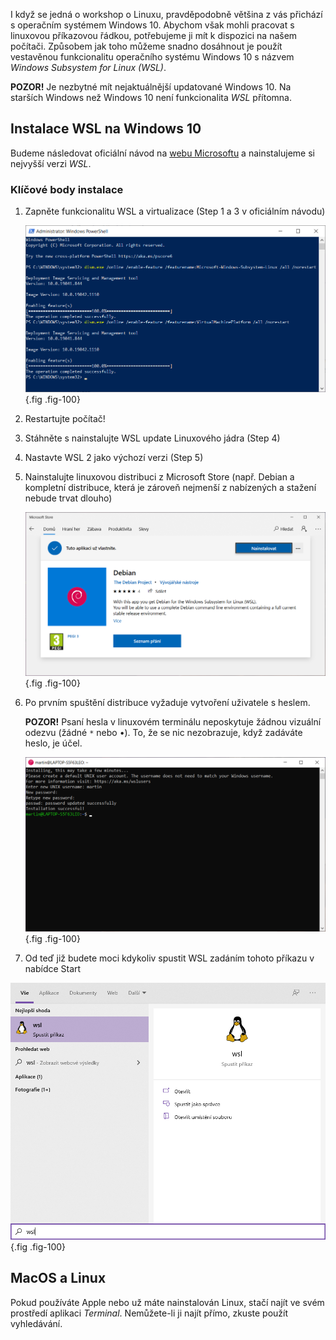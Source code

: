 I když se jedná o workshop o Linuxu, pravděpodobně většina z vás přichází s operačním systémem Windows 10. Abychom však mohli pracovat s linuxovou příkazovou řádkou, potřebujeme ji mít k dispozici na našem počítači. Způsobem jak toho můžeme snadno dosáhnout je použít vestavěnou funkcionalitu operačního systému Windows 10 s názvem _Windows Subsystem for Linux (WSL)_.

**POZOR!** Je nezbytné mít nejaktuálnější updatované Windows 10. Na starších Windows než Windows 10 není funkcionalita _WSL_ přítomna.

## Instalace WSL na Windows 10
Budeme následovat oficiální návod na [webu Microsoftu](https://docs.microsoft.com/en-us/windows/wsl/install-win10) a nainstalujeme si nejvyšší verzi _WSL_.

### Klíčové body instalace
1. Zapněte funkcionalitu WSL a virtualizace (Step 1 a 3 v oficiálním návodu)

    ![Zapnutí funkcionality WSL](assets/01_terminal_screenshot.png){.fig .fig-100}

1. Restartujte počítač!
1. Stáhněte s nainstalujte WSL update Linuxového jádra (Step 4)
1. Nastavte WSL 2 jako výchozí verzi (Step 5)
1. Nainstalujte linuxovou distribuci z Microsoft Store (např. Debian a kompletní distribuce, která je zároveň nejmenší z nabízených a stažení nebude trvat dlouho)

    ![Instalace distribuce z Microsoft Store](assets/02_ms_store_debian_instalace.png){.fig .fig-100}

1. Po prvním spuštění distribuce vyžaduje vytvoření uživatele s heslem.

    **POZOR!** Psaní hesla v linuxovém terminálu neposkytuje žádnou vizuální odezvu (žádné `*` nebo •). To, že se nic nezobrazuje, když zadáváte heslo, je účel.

    ![Vytvoření linuxového uživatele](assets/05_debian_vytvoreni_uzivatele.png){.fig .fig-100}

1. Od teď již budete moci kdykoliv spustit WSL zadáním tohoto příkazu v nabídce Start

![Spouštění WSL](assets/06_start_WSL.png){.fig .fig-100}


## MacOS a Linux

Pokud používáte Apple nebo už máte nainstalován Linux, stačí najít ve svém prostředí aplikaci _Terminal_. Nemůžete-li ji najít přímo, zkuste použít vyhledávání.

